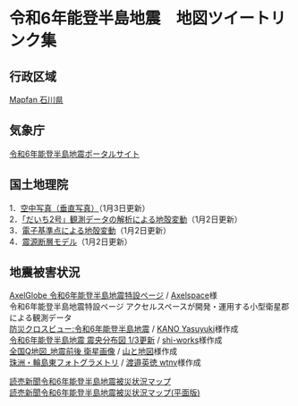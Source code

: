 # 令和6年能登半島地震　地図ツイートリンク集
## 行政区域
[Mapfan 石川県](https://mapfan.com/pref/17) 

## 気象庁
[令和6年能登半島地震ポータルサイト](https://www.jma.go.jp/jma/menu/20240101_noto_jishin.html) <br>

## 国土地理院
1．[空中写真（垂直写真）](https://www.gsi.go.jp/BOUSAI/20240101_noto_earthquake.html#3)（1月3日更新）<br>
2．[「だいち2号」観測データの解析による地殻変動](https://www.gsi.go.jp/BOUSAI/20240101_noto_earthquake.html#8)（1月2日更新）<br>
3．[電子基準点による地殻変動](https://www.gsi.go.jp/BOUSAI/20240101_noto_earthquake.html#10)（1月2日更新）<br>
4．[震源断層モデル](https://www.gsi.go.jp/BOUSAI/20240101_noto_earthquake.html#13)（1月2日更新）<br>

## 地震被害状況
[AxelGlobe 令和6年能登半島地震特設ページ](https://www.axelglobe.com/ja/the-noto-hanto-earthquake-in-2024) / [Axelspace](https://www.axelspace.com)様 <br>
令和6年能登半島地震特設ページ アクセルスペースが開発・運用する小型衛星郡による観測データ<br>
[防災クロスビュー:令和6年能登半島地震](https://xview.bosai.go.jp/view/index.html?appid=41a77b3dcf3846029206b86107877780) / [KANO Yasuyuki](https://x.com/KanoYasuyuki?s=20)様作成<br>
[令和6年能登半島地震 震央分布図 1/3更新](https://twitter.com/shi__works/status/1742467083311743323) / [shi-works](https://x.com/shi__works?s=20)様作成<br>
[全国Q地図_地震前後 衛星画像](https://maps.qchizu.xyz/#16/37.282257/136.732643/&base=std&ls=std%7C95disaster_202401noto_01%7C95disaster_202401noto_02&blend=00&disp=111&lcd=95disaster_202401noto_02&vs=c1g1j0h0k0l0u0t0z0r0s1m0f0&vs2=f0&reliefdata=20G538794G1G00CCCCGAG80D7FFG1EGBFFFBFG3CG75FF75G8CG49B302G12CGFFFF00G258GFDA420G384GD96D00G44CGA3560AG5DCG946B40G7D0G8F847AG9C4GBBB5AFGBB8GE6E5E3GDACGFFFFFFGGFFFFFF&sync=1&base2=std&ls2=std%7Cseamlessphoto&blend2=1&disp2=11&lcd2=seamlessphoto) / [山と地図](https://x.com/Yama_Chizu?s=20)様作成<br>
[珠洲・輪島東フォトグラメトリ](https://ion.cesium.com/stories/viewer/?id=a4bbf02c-dd2e-4a16-9556-6543ace0b96d) / [渡邉英徳 wtnv](https://x.com/hwtnv?s=20)様作成　<br>


[読売新聞令和6年能登半島地震被災状況マップ](https://storymaps.arcgis.com/stories/f9dc1fce8ce3421d92b97a8bf2e697b1?s=09)<br>
[読売新聞令和6年能登半島地震被災状況マップ(平面版)](https://storymaps.arcgis.com/stories/2bc590f78bb84266881801840a76cdfa) 


